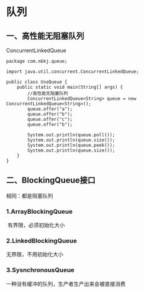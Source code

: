 # 队列

## 一、高性能无阻塞队列

ConcurrentLinkedQueue

```
package com.nbkj.queue;

import java.util.concurrent.ConcurrentLinkedQueue;

public class UseQueue {
	public static void main(String[] args) {
		//高性能无阻塞队列
		ConcurrentLinkedQueue<String> queue = new ConcurrentLinkedQueue<String>();
        queue.offer("a");
        queue.offer("b");
        queue.offer("c");
        queue.offer("b");
         
        System.out.println(queue.poll());
        System.out.println(queue.size());
        System.out.println(queue.peek());
        System.out.println(queue.size());
	}
}

```



## 二、BlockingQueue接口

相同：都是阻塞队列

### 1.ArrayBlockingQueue

​     有界限，必须初始化大小

### 2.LinkedBlockingQueue

   无界限，不用初始化大小

### 3.SysnchronousQueue

一种没有缓冲的队列，生产者生产出来会被直接消费